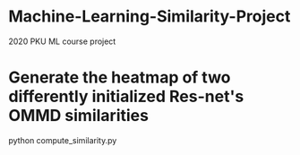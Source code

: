 # Machine-Learning-Similarity-Project
2020 PKU ML course project
# Generate the heatmap of two differently initialized Res-net's OMMD similarities
python compute_similarity.py
